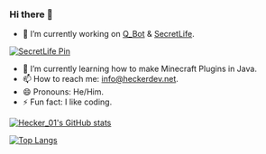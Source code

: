 ### Hi there 👋
- 🔭 I’m currently working on [Q_Bot](https://github.com/Hecker-01/Q_Bot) & [SecretLife](https://github.com/hecker-01/SecretLife).

<!--  [![Q_Bot Pin](https://github-readme-stats.vercel.app/api/pin?username=hecker-01&repo=Q_Bot&show_owner=true&show_icons=true&theme=dark&bg_color=00000000&border_radius=7.5)](https://gist.github.com/Yizack/bbfce31e0217a3689c8d961a356cb10d/)-->
  [![SecretLife Pin](https://github-readme-stats.vercel.app/api/pin?username=hecker-01&repo=SecretLife&show_owner=true&show_icons=true&theme=dark&bg_color=00000000&border_radius=7.5)](https://gist.github.com/Yizack/bbfce31e0217a3689c8d961a356cb10d/)
- 🌱 I’m currently learning how to make Minecraft Plugins in Java.
- 📫 How to reach me: [info@heckerdev.net](mailto://info@heckerdev.net).
- 😄 Pronouns: He/Him.
- ⚡ Fun fact: I like coding.
<!--
- 💬 Ask me anything about ..!
- 👯 I’m looking to collaborate on ...
- 🤔 I’m looking for help with ...
-->
[![Hecker_01's GitHub stats](https://github-readme-stats.vercel.app/api?username=hecker-01&show_icons=true&theme=dark&rank_icon=github&ring_color=7BFE96&bg_color=00000000&border_radius=7.5)](https://github.com/anuraghazra/github-readme-stats)

[![Top Langs](https://github-readme-stats.vercel.app/api/top-langs/?username=hecker-01&show_icons=true&theme=dark&bg_color=00000000&border_radius=7.5)](https://github.com/anuraghazra/github-readme-stats)

